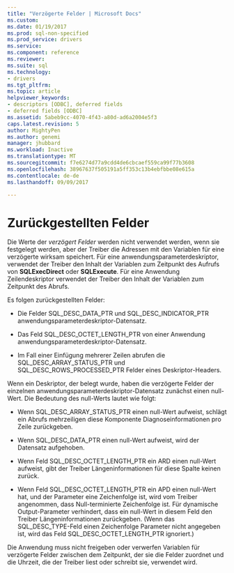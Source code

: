 ```yaml
---
title: "Verzögerte Felder | Microsoft Docs"
ms.custom: 
ms.date: 01/19/2017
ms.prod: sql-non-specified
ms.prod_service: drivers
ms.service: 
ms.component: reference
ms.reviewer: 
ms.suite: sql
ms.technology:
- drivers
ms.tgt_pltfrm: 
ms.topic: article
helpviewer_keywords:
- descriptors [ODBC], deferred fields
- deferred fields [ODBC]
ms.assetid: 5abeb9cc-4070-4f43-a80d-ad6a2004e5f3
caps.latest.revision: 5
author: MightyPen
ms.author: genemi
manager: jhubbard
ms.workload: Inactive
ms.translationtype: MT
ms.sourcegitcommit: f7e6274d77a9cdd4de6cbcaef559ca99f77b3608
ms.openlocfilehash: 38967637f505191a5ff353c13b4ebfbbe08e615a
ms.contentlocale: de-de
ms.lasthandoff: 09/09/2017

---
```

# <a name="deferred-fields"></a>Zurückgestellten Felder
Die Werte der *verzögert Felder* werden nicht verwendet werden, wenn sie festgelegt werden, aber der Treiber die Adressen mit den Variablen für eine verzögerte wirksam speichert. Für eine anwendungsparameterdeskriptor, verwendet der Treiber den Inhalt der Variablen zum Zeitpunkt des Aufrufs von **SQLExecDirect** oder **SQLExecute**. Für eine Anwendung Zeilendeskriptor verwendet der Treiber den Inhalt der Variablen zum Zeitpunkt des Abrufs.  
  
 Es folgen zurückgestellten Felder:  
  
-   Die Felder SQL_DESC_DATA_PTR und SQL_DESC_INDICATOR_PTR anwendungsparameterdeskriptor-Datensatz.  
  
-   Das Feld SQL_DESC_OCTET_LENGTH_PTR von einer Anwendung anwendungsparameterdeskriptor-Datensatz.  
  
-   Im Fall einer Einfügung mehrerer Zeilen abrufen die SQL_DESC_ARRAY_STATUS_PTR und SQL_DESC_ROWS_PROCESSED_PTR Felder eines Deskriptor-Headers.  
  
 Wenn ein Deskriptor, der belegt wurde, haben die verzögerte Felder der einzelnen anwendungsparameterdeskriptor-Datensatz zunächst einen null-Wert. Die Bedeutung des null-Werts lautet wie folgt:  
  
-   Wenn SQL_DESC_ARRAY_STATUS_PTR einen null-Wert aufweist, schlägt ein Abrufs mehrzeiligen diese Komponente Diagnoseinformationen pro Zeile zurückgeben.  
  
-   Wenn SQL_DESC_DATA_PTR einen null-Wert aufweist, wird der Datensatz aufgehoben.  
  
-   Wenn Feld SQL_DESC_OCTET_LENGTH_PTR ein ARD einen null-Wert aufweist, gibt der Treiber Längeninformationen für diese Spalte keinen zurück.  
  
-   Wenn Feld SQL_DESC_OCTET_LENGTH_PTR ein APD einen null-Wert hat, und der Parameter eine Zeichenfolge ist, wird vom Treiber angenommen, dass Null-terminierte Zeichenfolge ist. Für dynamische Output-Parameter verhindert, dass ein null-Wert in diesem Feld den Treiber Längeninformationen zurückgeben. (Wenn das SQL_DESC_TYPE-Feld einen Zeichenfolge Parameter nicht angegeben ist, wird das Feld SQL_DESC_OCTET_LENGTH_PTR ignoriert.)  
  
 Die Anwendung muss nicht freigeben oder verwerfen Variablen für verzögerte Felder zwischen dem Zeitpunkt, der sie die Felder zuordnet und die Uhrzeit, die der Treiber liest oder schreibt sie, verwendet wird.

